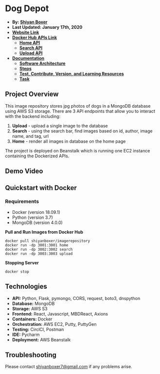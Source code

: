 # Dog Depot

- **By: [Shiyan Boxer](http://shiyanboxer.netlify.app/)**
- **Last Updated: January 17th, 2020**
- **[Website Link](https://dog-depot.netlify.app/)**
- **[Docker Hub APIs Link](https://hub.docker.com/repository/docker/shiyanboxer/imagerepository)**
    - **[Home API](https://dog-depot-by-shiyan-boxer.herokuapp.com/)**
    - **[Search API](https://dog-depot-by-shiyan-boxer.herokuapp.com/search)**
    - **[Upload API](https://dog-depot-by-shiyan-boxer.herokuapp.com/upload)**
- **[Documentation](https://github.com/shiyanboxer/Image-Repository/tree/main/Documentation)**
    - **[Software Architecture](https://github.com/shiyanboxer/Image-Repository/blob/main/Documentation/1_Software_Architecture.md)**
    - **[Steps](https://github.com/shiyanboxer/Image-Repository/blob/main/Documentation/2_Steps.md)**
    - **[Test, Contribute, Version, and Learning Resources](https://github.com/shiyanboxer/Image-Repository/blob/main/Documentation/3_Test_Contribute_Version_%20Learning_Resources.md)**
    - **[Task](https://github.com/shiyanboxer/Image-Repository/blob/main/Documentation/4_Task.md)**

## Project Overview

This image repository stores jpg photos of dogs in a MongoDB database using AWS S3 storage. There are 3 API endpoints
that allow you to interact with the backend including:

1. **Upload** - upload a single image to the database
2. **Search** - using the search bar, find images based on id, author, image name, and tag, url
3. **Home** - render all images in database on the home page

The project is deployed on Beanstalk which is running one EC2 instance containing the Dockerized APIs.

## Demo Video

## Quickstart with Docker

### Requirements

- Docker (version 18.09.1)
- Python (version 3.7)
- MongoDB (version 4.0.0)

**Pull and Run Images from Docker Hub**

```
docker pull shiyanboxer/imagerepository
docker run -dp 3001:3001 home
docker run -dp 3002:3002 search
docker run -dp 3003:3003 upload
```

**Stopping Server**

`docker stop`

## Technologies

- **API:** Python, Flask, pymongo, CORS, request, boto3, dnspython
- **Database:** MongoDB
- **Storage:** AWS S3
- **Frontend:** React, Javascript, MBDReact, Axions
- **Containers:** Docker
- **Orchestration:** AWS EC2, Putty, PuttyGen
- **Testing:** CirclCI, Postman
- **IDE:** Pycharm
- **Deployment:** AWS Beanstalk

## Troubleshooting

Please contact shiyanboxer7@gmail.com if any problems arise.